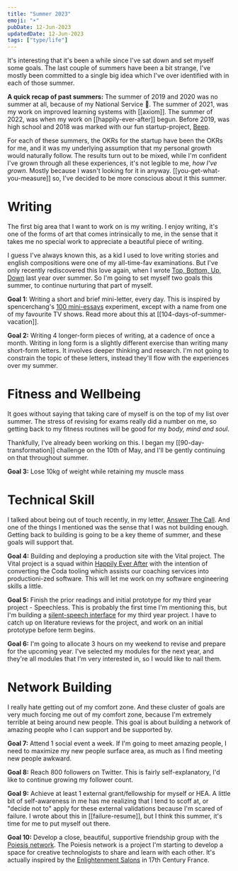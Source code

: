 ```yaml
---
title: "Summer 2023"
emoji: "☀"
pubDate: 12-Jun-2023
updatedDate: 12-Jun-2023
tags: ["type/life"]
---
```


It's interesting that it's been a while since I've sat down and set myself some goals. The last couple of summers have been a bit strange, I've mostly been committed to a single big idea which I've over identified with in each of those summer.

**A quick recap of past summers:**
The summer of 2019 and 2020 was no summer at all, because of my National Service 🖖. The summer of 2021, was my work on improved learning systems with [[axiom]]. The summer of 2022, was when my work on [[happily-ever-after]] begun. Before 2019, was high school and 2018 was marked with our fun startup-project, [Beep](https://beepvoice.app).

For each of these summers, the OKRs for the startup have been the OKRs for me, and it was my underlying assumption that my personal growth would naturally follow. The results turn out to be mixed, while I'm confident I've grown through all these experiences, it's not legible to me, _how I've grown_. Mostly because I wasn't looking for it in anyway. [[you-get-what-you-measure]] so, I've decided to be more conscious about it this summer.

# Writing

The first big area that I want to work on is my writing. I enjoy writing, it's one of the forms of art that comes intrinsically to me, in the sense that it takes me no special work to appreciate a beautiful piece of writing.

I guess I've always known this, as a kid I used to love writing stories and english compositions were one of my all-time-fav examinations. But I've only recently rediscovered this love again, when I wrote [Top, Bottom, Up, Down](https://solderneer.me/letters/top-bottom-up-down/) last year over summer. So I'm going to set myself two goals this summer, to continue nurturing that part of myself.

**Goal 1:** Writing a short and brief mini-letter, every day. This is inspired by spencerchang's [100 mini-essays](https://www.spencerchang.me/experiments/100posts/) experiment, except with a name from one of my favourite TV shows. Read more about this at [[104-days-of-summer-vacation]].

**Goal 2:** Writing 4 longer-form pieces of writing, at a cadence of once a month. Writing in long form is a slightly different exercise than writing many short-form letters. It involves deeper thinking and research. I'm not going to constrain the topic of these letters, instead they'll flow with the experiences over my summer.

# Fitness and Wellbeing

It goes without saying that taking care of myself is on the top of my list over summer. The stress of revising for exams really did a number on me, so getting back to my fitness routines will be good for my _body, mind and soul_.

Thankfully, I've already been working on this. I began my [[90-day-transformation]] challenge on the 10th of May, and I'll be gently continuing on that throughout summer.

**Goal 3:** Lose 10kg of weight while retaining my muscle mass

# Technical Skill

I talked about being out of touch recently, in my letter, [Answer The Call](https://solderneer.me/letters/answer-the-call/). And one of the things I mentioned was the sense that I was not building enough. Getting back to building is going to be a key theme of summer, and these goals will support that.

**Goal 4:** Building and deploying a production site with the Vital project. The Vital project is a squad within [Happily Ever After](https://hea.care) with the intention of converting the Coda tooling which assists our coaching services into productioni-zed software. This will let me work on  my software engineering skills a little.

**Goal 5:** Finish the prior readings and initial prototype for my third year project - Speechless. This is probably the first time I'm mentioning this, but I'm building a [silent-speech interface](https://www.media.mit.edu/publications/alterego-IUI/) for my third year project. I have to catch up on literature reviews for the project, and work on an initial prototype before term begins.

**Goal 6:** I'm going to allocate 3 hours on my weekend to revise and prepare for the upcoming year. I've selected my modules for the next year, and they're all modules that I'm very interested in, so I would like to nail them.

# Network Building

I really hate getting out of my comfort zone. And these cluster of goals are very much forcing me out of my comfort zone, because I'm extremely terrible at being around new people. This goal is about building a network of amazing people who I can support and be supported by.

**Goal 7:** Attend 1 social event a week. If I'm going to meet amazing people, I need to maximize my new people surface area, as much as I find meeting new people awkward.

**Goal 8:** Reach 800 followers on Twitter. This is fairly self-explanatory, I'd like to continue growing my follower count.

**Goal 9:** Achieve at least 1 external grant/fellowship for myself or HEA. A little bit of self-awareness in me has me realizing that I tend to scoff at, or "decide not to" apply for these external validations because I'm scared of failure. I wrote about this in [[failure-resume]], but I think this summer, it's time for me to put myself out there.

**Goal 10:** Develop a close, beautiful, supportive friendship group with the [Poiesis network](https://solderneer.notion.site/solderneer/Poiesis-3dd83fe5802b41979e55cf59da733029). The Poiesis network is a project I'm starting to develop a space for creative technologists to share and learn with each other. It's actually inspired by the [Enlightenment Salons](https://en.wikipedia.org/wiki/Salon_(gathering)) in 17th Century France.